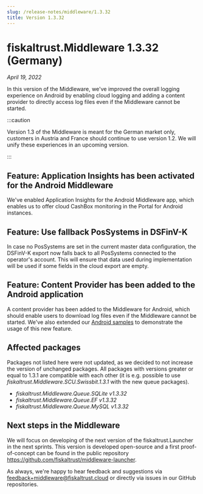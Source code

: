 ```yaml
---
slug: /release-notes/middleware/1.3.32
title: Version 1.3.32
---
```


# fiskaltrust.Middleware 1.3.32 (Germany)
_April 19, 2022_

In this version of the Middleware, we've improved the overall logging experience on Android by enabling cloud logging and adding a content provider to directly access log files even if the Middleware cannot be started.

:::caution

Version 1.3 of the Middleware is meant for the German market only, customers in Austria and France should continue to use version 1.2. We will unify these experiences in an upcoming version.

:::

## Feature: Application Insights has been activated for the Android Middleware
We've enabled Application Insights for the Android Middleware app, which enables us to offer cloud CashBox monitoring in the Portal for Android instances.


## Feature: Use fallback PosSystems in DSFinV-K
In case no PosSystems are set in the current master data configuration, the DSFinV-K export now falls back to all PosSystems connected to the operator's account. This will ensure that data used during implementation will be used if some fields in the cloud export are empty.

## Feature: Content Provider has been added to the Android application
A content provider has been added to the Middleware for Android, which should enable users to download log files even if the Middleware cannot be started. We've also extended our [Android samples](https://github.com/fiskaltrust/middleware-demo-android/blob/master/xamarin/MainActivity.cs#L206) to demonstrate the usage of this new feature.

## Affected packages
Packages not listed here were not updated, as we decided to not increase the version of unchanged packages. All packages with versions greater or equal to 1.3.1 are compatible with each other (it is e.g. possible to use _fiskaltrust.Middleware.SCU.Swissbit.1.3.1_ with the new queue packages).

- _fiskaltrust.Middleware.Queue.SQLite v1.3.32_
- _fiskaltrust.Middleware.Queue.EF v1.3.32_
- _fiskaltrust.Middleware.Queue.MySQL v1.3.32_

## Next steps in the Middleware
We will focus on developing of the next version of the fiskaltrust.Launcher in the next sprints.
This version is developed open-source and a first proof-of-concept can be found in the public repository https://github.com/fiskaltrust/middleware-launcher.

As always, we're happy to hear feedback and suggestions via [feedback+middleware@fiskaltrust.cloud](mailto:feedback+middleware@fiskaltrust.cloud) or directly via issues in our GitHub repositories.
